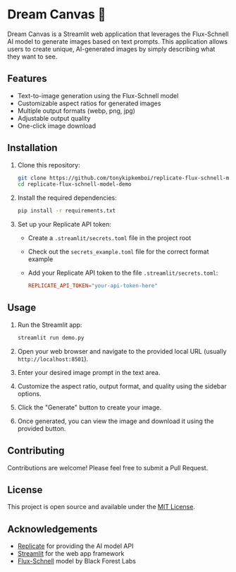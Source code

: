 # Dream Canvas 🎨

Dream Canvas is a Streamlit web application that leverages the Flux-Schnell AI model to generate images based on text prompts. This application allows users to create unique, AI-generated images by simply describing what they want to see.

## Features

- Text-to-image generation using the Flux-Schnell model
- Customizable aspect ratios for generated images
- Multiple output formats (webp, png, jpg)
- Adjustable output quality
- One-click image download

## Installation

1. Clone this repository:

   ```bash
   git clone https://github.com/tonykipkemboi/replicate-flux-schnell-model-demo.git
   cd replicate-flux-schnell-model-demo
   ```

2. Install the required dependencies:

   ```bash
   pip install -r requirements.txt
   ```

3. Set up your Replicate API token:

   - Create a `.streamlit/secrets.toml` file in the project root
   - Check out the `secrets_example.toml` file for the correct format example
   - Add your Replicate API token to the file `.streamlit/secrets.toml`:

     ```toml
     REPLICATE_API_TOKEN="your-api-token-here"
     ```

## Usage

1. Run the Streamlit app:

   ```python
   streamlit run demo.py
   ```

2. Open your web browser and navigate to the provided local URL (usually `http://localhost:8501`).

3. Enter your desired image prompt in the text area.

4. Customize the aspect ratio, output format, and quality using the sidebar options.

5. Click the "Generate" button to create your image.

6. Once generated, you can view the image and download it using the provided button.

## Contributing

Contributions are welcome! Please feel free to submit a Pull Request.

## License

This project is open source and available under the [MIT License](LICENSE).

## Acknowledgements

- [Replicate](https://replicate.com/) for providing the AI model API
- [Streamlit](https://streamlit.io/) for the web app framework
- [Flux-Schnell](https://replicate.com/black-forest-labs/flux-schnell) model by Black Forest Labs
